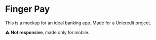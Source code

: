 # Finger Pay
This is a mockup for an ideal banking app. Made for a Unicredit project.

:warning: **Not responsive**, made only for mobile.
